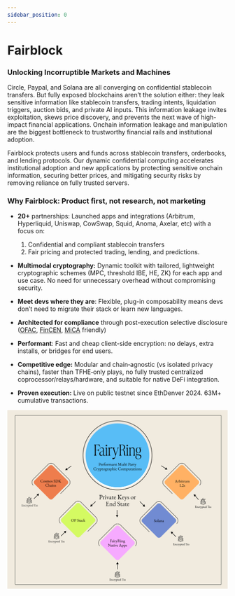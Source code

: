 ```yaml
---
sidebar_position: 0
---
```

# Fairblock

### Unlocking Incorruptible Markets and Machines

Circle, Paypal, and Solana are all converging on confidential stablecoin transfers. But fully exposed blockchains aren’t the solution either: they leak sensitive information like stablecoin transfers, trading intents, liquidation triggers, auction bids, and private AI inputs. This information leakage invites exploitation, skews price discovery, and prevents the next wave of high-impact financial applications. Onchain information leakage and manipulation are the biggest bottleneck to trustworthy financial rails and institutional adoption.

Fairblock protects users and funds across stablecoin transfers, orderbooks, and lending protocols. Our dynamic confidential computing accelerates institutional adoption and new applications by protecting sensitive onchain information, securing better prices, and mitigating security risks by removing reliance on fully trusted servers. 

### **Why Fairblock: Product first, not research, not marketing**

- **20+** partnerships: Launched apps and integrations (Arbitrum, Hyperliquid, Uniswap, CowSwap, Squid, Anoma, Axelar, etc) with a focus on:
    1. Confidential and compliant stablecoin transfers
    2. Fair pricing and protected trading, lending, and predictions.

- **Multimodal cryptography:** Dynamic toolkit with tailored, lightweight cryptographic schemes (MPC, threshold IBE, HE, ZK) for each app and use case. No need for unnecessary overhead without compromising security.
- **Meet devs where they are**: Flexible, plug-in composability means devs don’t need to migrate their stack or learn new languages.
- **Architected for compliance** through post-execution selective disclosure ([OFAC](https://www.govinfo.gov/app/details/CFR-2010-title31-vol3/CFR-2010-title31-vol3-sec500-314), [FinCEN](https://www.ecfr.gov/current/title-31/subtitle-B/chapter-X/part-1010/subpart-A/section-1010.100#p-1010.100), [MiCA](https://eur-lex.europa.eu/legal-content/EN/TXT/?uri=CELEX%3A32023R1114#d1e4979-86) friendly)
- **Performant**: Fast and cheap client-side encryption: no delays, extra installs, or bridges for end users.
- **Competitive edge:** Modular and chain‑agnostic (vs isolated privacy chains), faster than TFHE‑only plays, no fully trusted centralized coprocessor/relays/hardware, and suitable for native DeFi integration.
- **Proven execution:** Live on public testnet since EthDenver 2024. 63M+ cumulative transactions.

[![Fairblock Macro Schematic](../assets/FairyRingMacroSchematic.png)](../assets/FairyRingMacroSchematic.png)
